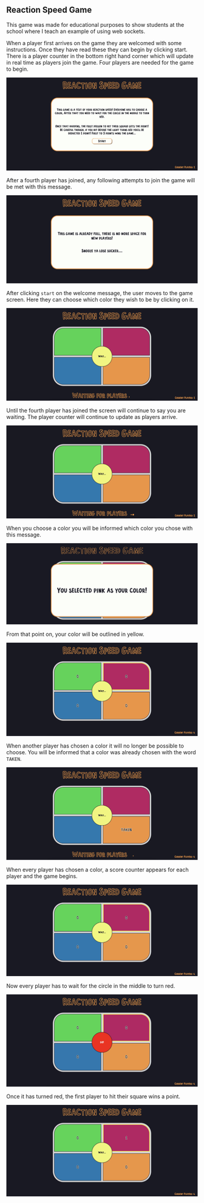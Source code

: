 ## Reaction Speed Game

This game was made for educational purposes to show students at the school where I teach an example of using web sockets. 

When a player first arrives on the game they are welcomed with some instructions. Once they have read these they can begin by clicking start. There is a player counter in the bottom right hand corner which will update in real time as players join the game. Four players are needed for the game to begin.

![Welcome Screen](/assets/md-images/1.png)

After a fourth player has joined, any following attempts to join the game will be met with this message.

![No More Room](/assets/md-images/3.png)

After clicking `start` on the welcome message, the user moves to the game screen. Here they can choose which color they wish to be by clicking on it.

![Game Screen](/assets/md-images/2.png)
 
Until the fourth player has joined the screen will continue to say you are waiting. The player counter will continue to update as players arrive.

![Waiting](/assets/md-images/4.png)

When you choose a color you will be informed which color you chose with this message.

![Chosen Color](/assets/md-images/7.jpeg)

From that point on, your color will be outlined in yellow.

![Outlined Color](/assets/md-images/5.png)

When another player has chosen a color it will no longer be possible to choose. You will be informed that a color was already chosen with the word `TAKEN`.

![Taken](/assets/md-images/6.png)

When every player has chosen a color, a score counter appears for each player and the game begins.

![Game Begin](/assets/md-images/8.jpeg)

Now every player has to wait for the circle in the middle to turn red.

![Red Circle](/assets/md-images/9.jpeg)

Once it has turned red, the first player to hit their square wins a point.

![Point Win](/assets/md-images/10.jpeg)

